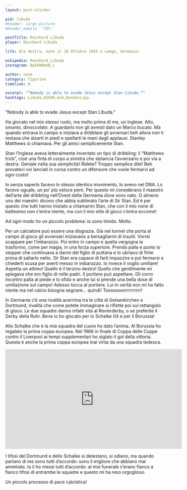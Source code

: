 ```yaml
---
layout: post-sticker

pid: libuda
#header: large-picture
#header_mobile: "70%"

postTitle: Reinhard Libuda
player: Reinhard Libuda

life: Ala destra, nato il 10 Ottobre 1943 a Lemgo, Germania

wikipedia: Reinhard_Libuda
instagram: BpIKHRmhB_L

author: none
category: figurine
timeline: 0

excerpt: "“Nobody is able to evade Jesus except Stan Libuda.”"
hashtags: Libuda,GSS04,bvb,BundesLiga
---
```

“Nobody is able to evade Jesus except Stan Libuda.”

Ha giocato nel mio stesso ruolo, ma molto prima di me, un Inglese. Alto, smunto, dinoccolato. A guardarlo non gli avresti dato un Marco bucato. Ma quando entrava in campo e iniziava a dribblare gli avversari beh allora non ti restava che alzarti in piedi e spellarti le mani dagli applausi. Stanley Matthews si chiamava. Per gli amici semplicemente Stan.

Stan l’Inglese aveva letteralmente inventato un tipo di dribbling: il “Matthews trick”, cioè una finta di corpo a sinistra che sbilancia l’avversario e poi via a destra. Geniale nella sua semplicità! Ridete? Troppo semplice dite! Beh provateci voi lanciati in corsa contro un difensore che vuole fermarvi ad ogni costo!

Io senza saperlo facevo lo stesso identico movimento, lo avevo nel DNA. Lo facevo uguale, un po’ più veloce però. Per questo  mi considerano il maestro dell’arte del dribbling nell’Ovest della Germania dove sono nato. O almeno uno dei maestri: dicono che abbia sublimato l’arte di Sir Stan. Ed è per questo che tutti hanno iniziato a chiamarmi Stan, che con il mio none di battesimo non c’entra niente, ma con il mio stile di gioco c’entra eccome!

Ad ogni modo ho un piccolo problema: io sono timido. Molto.

Per un calciatore può essere una disgrazia. Già nel tunnel che porta al campo di gioco gli avversari iniziavano a bersagliarmi di insulti. Vorrei scappare per l’imbarazzo. Poi entro in campo e quella vergogna la trasformo, come per magia, in una forza superiore. Prendo palla e punto lo stopper che continuava a darmi del figlio di puttana e lo ubriaco di finte prima di saltarlo netto. Sir Stan era capace di farti impazzire e poi fermarsi e chiederti scusa per averti messo in imbarazzo. Io invece li voglio umiliare! Aspetta un attimo! Quello è il terzino destro! Quello che gentilmente mi spiegava che ero figlio di mille padri. Il portiere può aspettare. Gli corro incontro palla al piede e lo sfido e anche lui si prende una bella dose di umiliazione sul campo! Adesso tocca al portiere. Lui in verità non mi ha fatto niente ma nel calcio bisogna segnare... quindi! Tooooooorrrrrrrrrr!

In Germania c’è una rivalità acerrima tra le città di Gelsenkirchen e Dortmund, rivalità che come potete immaginare si riflette poi sul rettangolo di gioco. Le due squadre danno infatti vita al Revierderby, o se preferite il Derby della Ruhr. Bene io ho giocato per lo Schalke 04 e per il Borussia!

Allo Schalke che è la mia squadra del cuore  ho dato l’anima. Al Borussia ho regalato la prima coppa europea. Nel 1966 in finale di Coppa delle Coppe contro il Liverpool ai tempi supplementari ho siglato il gol della vittoria. Questa è anche la prima coppa europea mai vinta da una squadra tedesca.

<div class="text-center">
    <div class="videoWrapper">
      <iframe width="560" height="315" src="https://www.youtube-nocookie.com/embed/aucDzVZWbns?start=475" frameborder="0" allow="autoplay; encrypted-media" allowfullscreen></iframe>
  </div>
</div>

I tifosi del Dortmund e dello Schalke si detestano, si odiano, ma quando parlano di me sono tutti d’accordo: sono il migliore che abbiano mai ammirato. Io li ho messi tutti d’accordo: al mio funerale c’erano fianco a fianco tifosi di entrambe le squadre e questo mi ha reso orgoglioso.

Un piccolo processo di pace calcistica!
